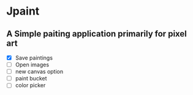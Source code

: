 # Jpaint
## A Simple paiting application primarily for pixel art

- [x] Save paintings
- [ ] Open images
- [ ] new canvas option
- [ ] paint bucket
- [ ] color picker